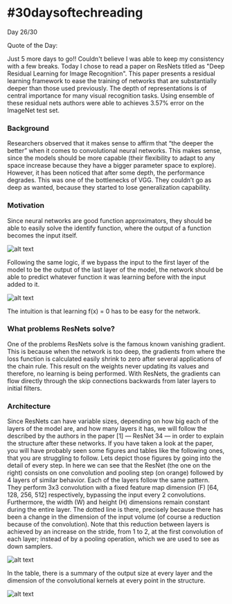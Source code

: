 # #30daysoftechreading

Day 26/30

Quote of the Day:

Just 5 more days to go!! Couldn't believe I was able to keep my consistency with a few breaks. Today I chose to read a paper on ResNets titled as "Deep Residual Learning for Image Recognition". This paper presents a residual learning framework to ease the training of networks that are substantially deeper than those used previously. The depth of representations is of central importance for many visual recognition tasks. Using ensemble of these residual nets authors were able to achieves 3.57% error on the ImageNet test set.

### Background
Researchers observed that it makes sense to affirm that “the deeper the better” when it comes to convolutional neural networks. This makes sense, since the models should be more capable (their flexibility to adapt to any space increase because they have a bigger parameter space to explore). However, it has been noticed that after some depth, the performance degrades. This was one of the bottlenecks of VGG. They couldn’t go as deep as wanted, because they started to lose generalization capability.

### Motivation
Since neural networks are good function approximators, they should be able to easily solve the identify function, where the output of a function becomes the input itself.


![alt text](https://miro.medium.com/max/141/1*c2Pdaa_8i-akMdb4sz00qw.png)

Following the same logic, if we bypass the input to the first layer of the model to be the output of the last layer of the model, the network should be able to predict whatever function it was learning before with the input added to it.


![alt text](https://miro.medium.com/max/221/1*Pj5r0fEcNkodaSoa7ESjgw.png)

The intuition is that learning f(x) = 0 has to be easy for the network.

### What problems ResNets solve?

One of the problems ResNets solve is the famous known vanishing gradient. This is because when the network is too deep, the gradients from where the loss function is calculated easily shrink to zero after several applications of the chain rule. This result on the weights never updating its values and therefore, no learning is being performed.
With ResNets, the gradients can flow directly through the skip connections backwards from later layers to initial filters.

### Architecture

Since ResNets can have variable sizes, depending on how big each of the layers of the model are, and how many layers it has, we will follow the described by the authors in the paper [1] — ResNet 34 — in order to explain the structure after these networks. If you have taken a look at the paper, you will have probably seen some figures and tables like the following ones, that you are struggling to follow. Lets depict those figures by going into the detail of every step. In here we can see that the ResNet (the one on the right) consists on one convolution and pooling step (on orange) followed by 4 layers of similar behavior. Each of the layers follow the same pattern. They perform 3x3 convolution with a fixed feature map dimension (F) [64, 128, 256, 512] respectively, bypassing the input every 2 convolutions. Furthermore, the width (W) and height (H) dimensions remain constant during the entire layer. The dotted line is there, precisely because there has been a change in the dimension of the input volume (of course a reduction because of the convolution). Note that this reduction between layers is achieved by an increase on the stride, from 1 to 2, at the first convolution of each layer; instead of by a pooling operation, which we are used to see as down samplers. 

![alt text](https://miro.medium.com/max/625/1*kBlZtheCjJiA3F1e0IurCw.png)

In the table, there is a summary of the output size at every layer and the dimension of the convolutional kernels at every point in the structure.

![alt text](https://miro.medium.com/max/875/1*I2557MCaFdNUm4q9TfvOpw.png)
